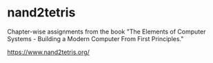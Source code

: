 # nand2tetris


Chapter-wise assignments from the book "The Elements of Computer Systems - Building a Modern Computer From First Principles."

https://www.nand2tetris.org/
